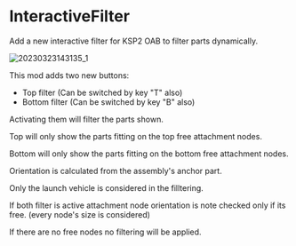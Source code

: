 # InteractiveFilter
Add a new interactive filter for KSP2 OAB to filter parts dynamically.

![20230323143135_1](https://user-images.githubusercontent.com/127409491/227220648-16482924-db13-4a8d-90ee-1b4ab62bce73.jpg)

This mod adds two new buttons:
- Top filter (Can be switched by key "T" also)
- Bottom filter (Can be switched by key "B" also)

Activating them will filter the parts shown.

Top will only show the parts fitting on the top free attachment nodes.

Bottom will only show the parts fitting on the bottom free attachment nodes.

Orientation is calculated from the assembly's anchor part.

Only the launch vehicle is considered in the filltering.

If both filter is active attachment node orientation is note checked only if its free. (every node's size is considered)

If there are no free nodes no filtering will be applied.
